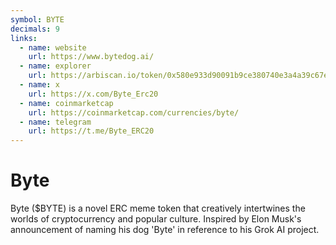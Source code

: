 ```yaml
---
symbol: BYTE
decimals: 9
links:
  - name: website
    url: https://www.bytedog.ai/
  - name: explorer
    url: https://arbiscan.io/token/0x580e933d90091b9ce380740e3a4a39c67eb85b4c
  - name: x
    url: https://x.com/Byte_Erc20
  - name: coinmarketcap
    url: https://coinmarketcap.com/currencies/byte/
  - name: telegram
    url: https://t.me/Byte_ERC20
---
```


# Byte

Byte ($BYTE) is a novel ERC meme token that creatively intertwines the worlds of cryptocurrency and popular culture. Inspired by Elon Musk's announcement of naming his dog 'Byte' in reference to his Grok AI project.
